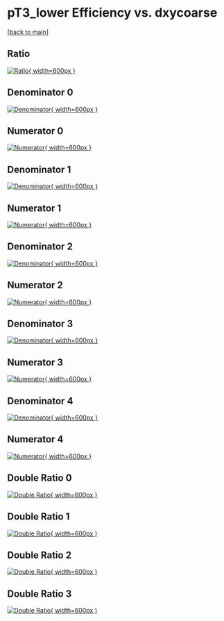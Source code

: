 # pT3_lower Efficiency vs. dxycoarse

[[back to main](./)]



## Ratio

[![Ratio](../mtv/var/pT3_lower_loweta_13_0_eff_dxycoarse.png){ width=600px }](../mtv/var/pT3_lower_loweta_13_0_eff_dxycoarse.pdf)

## Denominator 0

[![Denominator](../mtv/den/pT3_lower_loweta_13_0_eff_dxycoarse_den0.png){ width=600px }](../mtv/den/pT3_lower_loweta_13_0_eff_dxycoarse_den0.pdf)

## Numerator 0

[![Numerator](../mtv/num/pT3_lower_loweta_13_0_eff_dxycoarse_num0.png){ width=600px }](../mtv/num/pT3_lower_loweta_13_0_eff_dxycoarse_num0.pdf)

## Denominator 1

[![Denominator](../mtv/den/pT3_lower_loweta_13_0_eff_dxycoarse_den1.png){ width=600px }](../mtv/den/pT3_lower_loweta_13_0_eff_dxycoarse_den1.pdf)

## Numerator 1

[![Numerator](../mtv/num/pT3_lower_loweta_13_0_eff_dxycoarse_num1.png){ width=600px }](../mtv/num/pT3_lower_loweta_13_0_eff_dxycoarse_num1.pdf)

## Denominator 2

[![Denominator](../mtv/den/pT3_lower_loweta_13_0_eff_dxycoarse_den2.png){ width=600px }](../mtv/den/pT3_lower_loweta_13_0_eff_dxycoarse_den2.pdf)

## Numerator 2

[![Numerator](../mtv/num/pT3_lower_loweta_13_0_eff_dxycoarse_num2.png){ width=600px }](../mtv/num/pT3_lower_loweta_13_0_eff_dxycoarse_num2.pdf)

## Denominator 3

[![Denominator](../mtv/den/pT3_lower_loweta_13_0_eff_dxycoarse_den3.png){ width=600px }](../mtv/den/pT3_lower_loweta_13_0_eff_dxycoarse_den3.pdf)

## Numerator 3

[![Numerator](../mtv/num/pT3_lower_loweta_13_0_eff_dxycoarse_num3.png){ width=600px }](../mtv/num/pT3_lower_loweta_13_0_eff_dxycoarse_num3.pdf)

## Denominator 4

[![Denominator](../mtv/den/pT3_lower_loweta_13_0_eff_dxycoarse_den4.png){ width=600px }](../mtv/den/pT3_lower_loweta_13_0_eff_dxycoarse_den4.pdf)

## Numerator 4

[![Numerator](../mtv/num/pT3_lower_loweta_13_0_eff_dxycoarse_num4.png){ width=600px }](../mtv/num/pT3_lower_loweta_13_0_eff_dxycoarse_num4.pdf)

## Double Ratio 0

[![Double Ratio](../mtv/ratio/pT3_lower_loweta_13_0_eff_dxycoarse_ratio0.png){ width=600px }](../mtv/ratio/pT3_lower_loweta_13_0_eff_dxycoarse_ratio0.pdf)

## Double Ratio 1

[![Double Ratio](../mtv/ratio/pT3_lower_loweta_13_0_eff_dxycoarse_ratio1.png){ width=600px }](../mtv/ratio/pT3_lower_loweta_13_0_eff_dxycoarse_ratio1.pdf)

## Double Ratio 2

[![Double Ratio](../mtv/ratio/pT3_lower_loweta_13_0_eff_dxycoarse_ratio2.png){ width=600px }](../mtv/ratio/pT3_lower_loweta_13_0_eff_dxycoarse_ratio2.pdf)

## Double Ratio 3

[![Double Ratio](../mtv/ratio/pT3_lower_loweta_13_0_eff_dxycoarse_ratio3.png){ width=600px }](../mtv/ratio/pT3_lower_loweta_13_0_eff_dxycoarse_ratio3.pdf)

